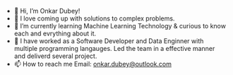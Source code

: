 - 👋 Hi, I’m Onkar Dubey!
- 👀 I love coming up with solutions to complex problems. 
- 🌱 I’m currently learning Machine Learning Technology & curious to know each and evrything about it.
- :office: I have worked as a Software Developer and Data Enginner with multiple programming langauges. Led the team in a effective manner and deliverd several project.
- 📫 How to reach me Email: onkar.dubey@outlook.com

<!---
omyoo7/omyoo7 is a ✨ special ✨ repository because its `README.md` (this file) appears on your GitHub profile.
You can click the Preview link to take a look at your changes.
--->
